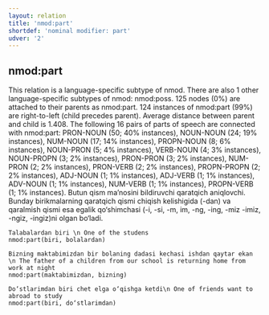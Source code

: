 ```yaml
---
layout: relation
title: 'nmod:part'
shortdef: 'nominal modifier: part'
udver: '2'
---
```


## nmod:part
This relation is a language-specific subtype of nmod. There are also 1 other language-specific subtypes of nmod: nmod:poss.
125 nodes (0%) are attached to their parents as nmod:part.
124 instances of nmod:part (99%) are right-to-left (child precedes parent). Average distance between parent and child is 1.408.
The following 16 pairs of parts of speech are connected with nmod:part: PRON-NOUN (50; 40% instances), NOUN-NOUN (24; 19% instances), NUM-NOUN (17; 14% instances), PROPN-NOUN (8; 6% instances), NOUN-PRON (5; 4% instances), VERB-NOUN (4; 3% instances), NOUN-PROPN (3; 2% instances), PRON-PRON (3; 2% instances), NUM-PRON (2; 2% instances), PRON-VERB (2; 2% instances), PROPN-PROPN (2; 2% instances), ADJ-NOUN (1; 1% instances), ADJ-VERB (1; 1% instances), ADV-NOUN (1; 1% instances), NUM-VERB (1; 1% instances), PROPN-VERB (1; 1% instances).
Butun qism ma’nosini bildiruvchi qaratqich aniqlovchi. Bunday birikmalarning qaratqich qismi chiqish kelishigida (-dan) va qaralmish qismi esa egalik qo‘shimchasi (-i, -si, -m, im, -ng, -ing, -miz -imiz, -ngiz, -ingiz)ni olgan bo‘ladi.

~~~ sdparse
Talabalardan biri \n One of the studens 
nmod:part(biri, bolalardan)
~~~

~~~ sdparse
Bizning maktabimizdan bir bolaning dadasi kechasi ishdan qaytar ekan \n The father of a children from our school is returning home from work at night
nmod:part(maktabimizdan, bizning)
~~~

~~~ sdparse
Do‘stlarimdan biri chet elga o‘qishga ketdi\n One of friends want to abroad to study
nmod:part(biri, do‘stlarimdan)
~~~


<!-- Interlanguage links updated Po 11. listopadu 2024, 20:11:05 CET -->
